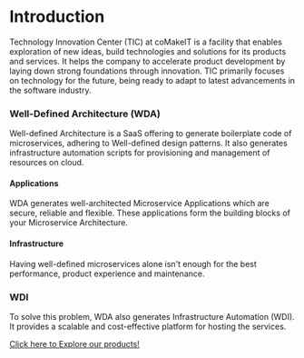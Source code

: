 # Introduction

Technology Innovation Center (TIC) at coMakeIT is a facility that enables exploration of new ideas, build technologies and solutions for its products and services. It helps the company to accelerate product development by laying down strong foundations through innovation. TIC primarily focuses on technology for the future, being ready to adapt to latest advancements in the software industry.

### Well-Defined Architecture (WDA)

Well-defined Architecture is a SaaS offering to generate boilerplate code of microservices, adhering to Well-defined design patterns. It also generates infrastructure automation scripts for provisioning and management of resources on cloud.

#### Applications

WDA generates well-architected Microservice Applications which are secure, reliable and flexible.
These applications form the building blocks of your Microservice Architecture.

#### Infrastructure

Having well-defined microservices alone isn't enough for the best performance, product experience and maintenance.

### WDI

To solve this problem, WDA also generates Infrastructure Automation (WDI). It provides a scalable and cost-effective platform for hosting the services.

[Click here to Explore our products!](http://wda-ui.s3-website.ap-south-1.amazonaws.com/)
